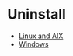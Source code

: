 # Uninstall

<PageHeader />

* [Linux and AIX](./linux-and-aix/README.md)
* [Windows](./windows/README.md)

<PageFooter />
